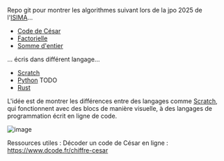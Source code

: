 Repo git pour montrer les algorithmes suivant lors de la jpo 2025 de l'[ISIMA](https://www.isima.fr/)...

- [Code de César](https://fr.wikipedia.org/wiki/Chiffrement_par_d%C3%A9calage)
- [Factorielle](https://fr.wikipedia.org/wiki/Factorielle)
- [Somme d'entier](https://fr.wikipedia.org/wiki/1_%2B_2_%2B_3_%2B_4_%2B_%E2%8B%AF)

... écris dans différent langage...

- [Scratch](https://scratch.mit.edu/)
- [Python](https://www.python.org/) TODO
- [Rust](https://www.rust-lang.org/fr)

L'idée est de montrer les différences entre des langages comme [Scratch](https://scratch.mit.edu/), qui fonctionnent avec des blocs de manière visuelle, à des langages de programmation écrit en ligne de code. 

![image](https://github.com/user-attachments/assets/c98fd047-c3cd-4fdc-9de8-5eaef2aa2136)

Ressources utiles :
Décoder un code de César en ligne : <https://www.dcode.fr/chiffre-cesar>
